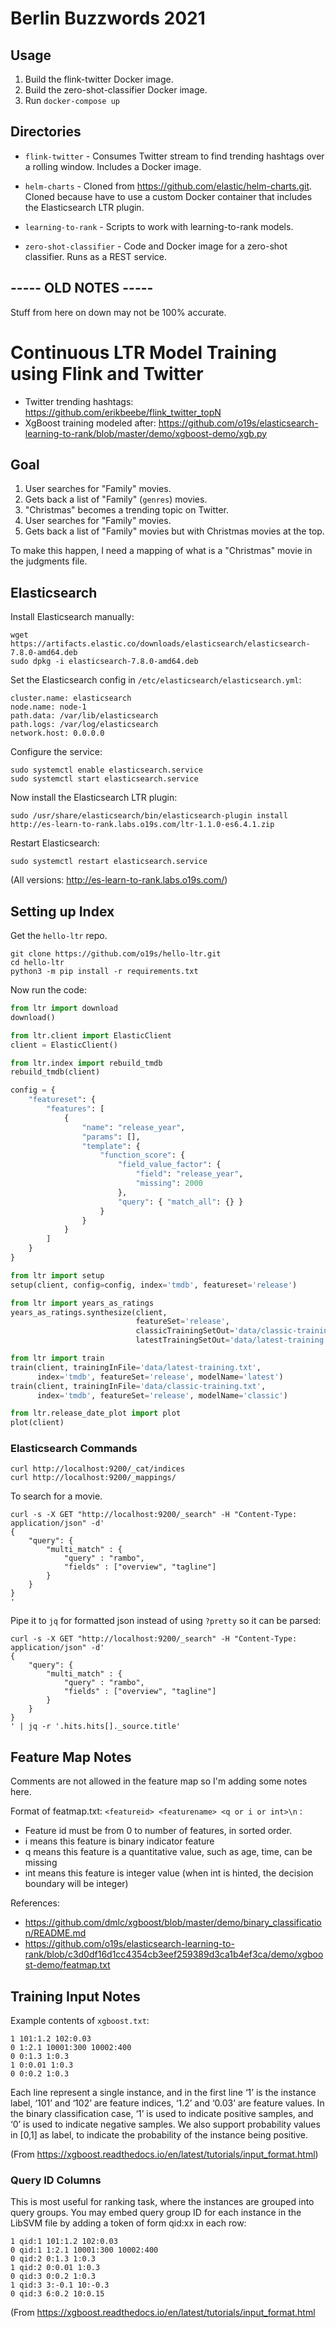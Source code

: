 # Berlin Buzzwords 2021

## Usage

1. Build the flink-twitter Docker image.
2. Build the zero-shot-classifier Docker image.
3. Run `docker-compose up`

## Directories

* `flink-twitter` - Consumes Twitter stream to find trending hashtags over a rolling window. Includes a Docker image.

* `helm-charts` - Cloned from https://github.com/elastic/helm-charts.git. Cloned because have to use a custom Docker container that includes the Elasticsearch LTR plugin.

* `learning-to-rank` - Scripts to work with learning-to-rank models.

* `zero-shot-classifier` - Code and Docker image for a zero-shot classifier. Runs as a REST service.






## ----- OLD NOTES -----

Stuff from here on down may not be 100% accurate.

# Continuous LTR Model Training using Flink and Twitter

* Twitter trending hashtags: https://github.com/erikbeebe/flink_twitter_topN
* XgBoost training modeled after: https://github.com/o19s/elasticsearch-learning-to-rank/blob/master/demo/xgboost-demo/xgb.py

## Goal

1. User searches for "Family" movies.
2. Gets back a list of "Family" (`genres`) movies.
3. "Christmas" becomes a trending topic on Twitter.
4. User searches for "Family" movies.
5. Gets back a list of "Family" movies but with Christmas movies at the top.

To make this happen, I need a mapping of what is a "Christmas" movie in the judgments file.

## Elasticsearch

Install Elasticsearch manually:

```
wget https://artifacts.elastic.co/downloads/elasticsearch/elasticsearch-7.8.0-amd64.deb
sudo dpkg -i elasticsearch-7.8.0-amd64.deb
```

Set the Elasticsearch config in `/etc/elasticsearch/elasticsearch.yml`:

```shell script
cluster.name: elasticsearch
node.name: node-1
path.data: /var/lib/elasticsearch
path.logs: /var/log/elasticsearch
network.host: 0.0.0.0
```

Configure the service:

```shell script
sudo systemctl enable elasticsearch.service
sudo systemctl start elasticsearch.service
```

Now install the Elasticsearch LTR plugin:

```
sudo /usr/share/elasticsearch/bin/elasticsearch-plugin install http://es-learn-to-rank.labs.o19s.com/ltr-1.1.0-es6.4.1.zip
```

Restart Elasticsearch:

```shell script
sudo systemctl restart elasticsearch.service
```

(All versions: http://es-learn-to-rank.labs.o19s.com/)

## Setting up Index

Get the `hello-ltr` repo.

```shell script
git clone https://github.com/o19s/hello-ltr.git
cd hello-ltr
python3 -m pip install -r requirements.txt
```

Now run the code:

```python
from ltr import download
download()

from ltr.client import ElasticClient
client = ElasticClient()

from ltr.index import rebuild_tmdb
rebuild_tmdb(client)

config = {
    "featureset": {
        "features": [
            {
                "name": "release_year",
                "params": [],
                "template": {
                    "function_score": {
                        "field_value_factor": {
                            "field": "release_year",
                            "missing": 2000
                        },
                        "query": { "match_all": {} }
                    }
                }
            }
        ]
    }
}

from ltr import setup
setup(client, config=config, index='tmdb', featureset='release')

from ltr import years_as_ratings
years_as_ratings.synthesize(client,
                            featureSet='release',
                            classicTrainingSetOut='data/classic-training.txt',
                            latestTrainingSetOut='data/latest-training.txt')

from ltr import train
train(client, trainingInFile='data/latest-training.txt',
      index='tmdb', featureSet='release', modelName='latest')
train(client, trainingInFile='data/classic-training.txt',
      index='tmdb', featureSet='release', modelName='classic')

from ltr.release_date_plot import plot
plot(client)
```

### Elasticsearch Commands

```shell script
curl http://localhost:9200/_cat/indices
curl http://localhost:9200/_mappings/
```

To search for a movie.

```shell script
curl -s -X GET "http://localhost:9200/_search" -H "Content-Type: application/json" -d'
{
    "query": {
        "multi_match" : {
            "query" : "rambo",
            "fields" : ["overview", "tagline"]
        }
    }
}
'
````

 Pipe it to `jq` for formatted json instead of using `?pretty` so it can be parsed:

```shell script
curl -s -X GET "http://localhost:9200/_search" -H "Content-Type: application/json" -d'
{
    "query": {
        "multi_match" : {
            "query" : "rambo",
            "fields" : ["overview", "tagline"]
        }
    }
}
' | jq -r '.hits.hits[]._source.title'
````

## Feature Map Notes

Comments are not allowed in the feature map so I'm adding some notes here.

Format of featmap.txt: `<featureid> <featurename> <q or i or int>\n` :
 - Feature id must be from 0 to number of features, in sorted order.
 - i means this feature is binary indicator feature
 - q means this feature is a quantitative value, such as age, time, can be missing
 - int means this feature is integer value (when int is hinted, the decision boundary will be integer)

References:
* https://github.com/dmlc/xgboost/blob/master/demo/binary_classification/README.md
* https://github.com/o19s/elasticsearch-learning-to-rank/blob/c3d0df16d1cc4354cb3eef259389d3ca1b4ef3ca/demo/xgboost-demo/featmap.txt

## Training Input Notes

Example contents of `xgboost.txt`:

```
1 101:1.2 102:0.03
0 1:2.1 10001:300 10002:400
0 0:1.3 1:0.3
1 0:0.01 1:0.3
0 0:0.2 1:0.3
```

Each line represent a single instance, and in the first line ‘1’ is the instance label, ‘101’ and ‘102’ are feature indices, ‘1.2’ and ‘0.03’ are feature values.
In the binary classification case, ‘1’ is used to indicate positive samples, and ‘0’ is used to indicate negative samples.
We also support probability values in [0,1] as label, to indicate the probability of the instance being positive.

(From https://xgboost.readthedocs.io/en/latest/tutorials/input_format.html)

### Query ID Columns

This is most useful for ranking task, where the instances are grouped into query groups. You may embed query group ID for each instance in the LibSVM file by adding a token of form qid:xx in each row:

```
1 qid:1 101:1.2 102:0.03
0 qid:1 1:2.1 10001:300 10002:400
0 qid:2 0:1.3 1:0.3
1 qid:2 0:0.01 1:0.3
0 qid:3 0:0.2 1:0.3
1 qid:3 3:-0.1 10:-0.3
0 qid:3 6:0.2 10:0.15
```

(From https://xgboost.readthedocs.io/en/latest/tutorials/input_format.html
